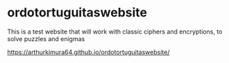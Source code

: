 # ordotortuguitaswebsite
This is a test website that will work with classic ciphers and encryptions, to solve puzzles and enigmas

https://arthurkimura64.github.io/ordotortuguitaswebsite/